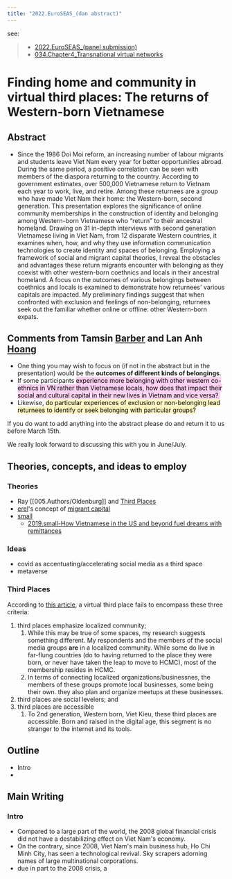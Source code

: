 ```yaml
---
title: "2022.EuroSEAS_(dan abstract)"
---
```


see: 
> - [2022.EuroSEAS_(panel submission)](_Spaces/work/Conferences/2022.EuroSEAS_(panel%20submission).md)
> - [034.Chapter4_Transnational virtual networks](000.Chapters/034.Chapter4_Transnational%20virtual%20networks.md)

# **Finding home and community in virtual third places: The returns of Western-born Vietnamese**  

## Abstract
- Since the 1986 Doi Moi reform, an increasing number of labour migrants and students leave Viet Nam every year for better opportunities abroad. During the same period, a positive correlation can be seen with members of the diaspora returning to the country. According to government estimates, over 500,000 Vietnamese return to Vietnam each year to work, live, and retire. Among these returnees are a group who have made Viet Nam their home: the Western-born, second generation. This presentation explores the significance of online community memberships in the construction of identity and belonging among Western-born Vietnamese who “return” to their ancestral homeland. Drawing on 31 in-depth interviews with second generation Vietnamese living in Viet Nam, from 12 disparate Western countries, it examines when, how, and why they use information communication technologies to create identity and spaces of belonging. Employing a framework of social and migrant capital theories, I reveal the obstacles and advantages these return migrants encounter with belonging as they coexist with other western-born coethnics and locals in their ancestral homeland. A focus on the outcomes of various belongings between coethnics and locals is examined to demonstrate how returnees' various capitals are impacted. My preliminary findings suggest that when confronted with exclusion and feelings of non-belonging, returnees seek out the familiar whether online or offline: other Western-born expats.


## Comments from Tamsin [Barber](005.Authors/Barber.md) and Lan Anh [Hoang](005.Authors/Hoang.md)
- One thing you may wish to focus on (if not in the abstract but in the presentation) would be the **outcomes of different kinds of belongings**.  
- If some participants <mark style="background: #FFB8EBA6;">experience more belonging with other western co-ethnics in VN rather than Vietnamese locals, how does that impact their social and cultural capital in their new lives in Vietnam and vice versa?  </mark> 
- Likewise, <mark style="background: #FFF3A3A6;">do particular experiences of exclusion or non-belonging lead returnees to identify or seek belonging with particular groups?  </mark> 
  
If you do want to add anything into the abstract please do and return it to us before March 15th.  
  
We really look forward to discussing this with you in June/July.

## Theories, concepts, and ideas to employ
### Theories
- Ray [[005.Authors/Oldenburg]] and [Third Places](_Spaces/work/Conferences/2022.EuroSEAS_(dan%20presentation).md#Third%20Places)
- [erel](005.Authors/erel.md)'s concept of [migrant capital](008.Theory/migrant%20capital.md)
- [small](005.Authors/small.md)
	- [2019.small-How Vietnamese in the US and beyond fuel dreams with remittances](002.Literature%20Notes/2019.small-How%20Vietnamese%20in%20the%20US%20and%20beyond%20fuel%20dreams%20with%20remittances.md)
### Ideas
- covid as accentuating/accelerating social media as a third space
- metaverse

### Third Places
According to [this article](https://journals.sagepub.com/doi/abs/10.1177/1461444806061953), a virtual third place fails to encompass these three criteria: 
1. third places emphasize localized community;
	1. While this may be true of some spaces, my research suggests something different. My respondents and the members of the social media groups **are** in a localized community. While some do live in far-flung countries (do to having returned to the place they were born, or never have taken the leap to move to HCMC), most of the membership resides in HCMC. 
	2. In terms of connecting localized organizations/businessnes, the members of these groups promote local businesses, some being their own. they also plan and organize meetups at these businesses.
2. third places are social levelers; and
3. third places are accessible
	1. To 2nd generation, Western born, Viet Kieu, these third places are accessible. Born and raised in the digital age, this segment is no stranger to the internet and its tools.  

## Outline
- Intro
- 

## Main Writing
### Intro
- Compared to a large part of the world, the 2008 global financial crisis did not have a destabilizing effect on Viet Nam's economy. 
- On the contrary, since 2008, Viet Nam's main business hub, Ho Chi Minh City, has seen a technological revival. Sky scrapers adorning names of large multinational corporations.
- due in part to the 2008 crisis, a 